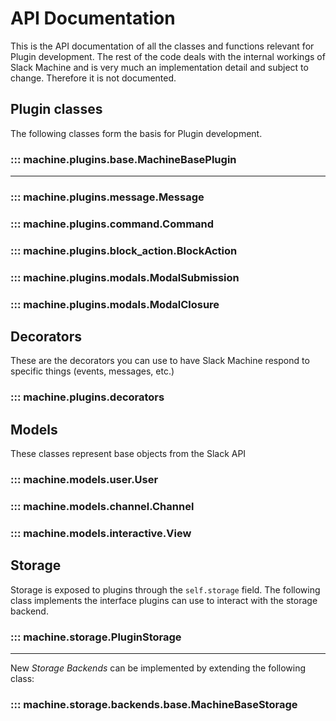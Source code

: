 # API Documentation

This is the API documentation of all the classes and functions relevant for Plugin development. The rest of the code
deals with the internal workings of Slack Machine and is very much an implementation detail and subject to change.
Therefore it is not documented.

## Plugin classes

The following classes form the basis for Plugin development.

### ::: machine.plugins.base.MachineBasePlugin

------------------------------------------------------------------------

### ::: machine.plugins.message.Message

### ::: machine.plugins.command.Command

### ::: machine.plugins.block_action.BlockAction

### ::: machine.plugins.modals.ModalSubmission

### ::: machine.plugins.modals.ModalClosure


## Decorators

These are the decorators you can use to have Slack Machine respond to
specific things (events, messages, etc.)

### ::: machine.plugins.decorators

## Models

These classes represent base objects from the Slack API

### ::: machine.models.user.User

### ::: machine.models.channel.Channel

### ::: machine.models.interactive.View

## Storage

Storage is exposed to plugins through the `self.storage` field. The following class implements the interface plugins
can use to interact with the storage backend.

### ::: machine.storage.PluginStorage

------------------------------------------------------------------------

New *Storage Backends* can be implemented by extending the following
class:

### ::: machine.storage.backends.base.MachineBaseStorage
